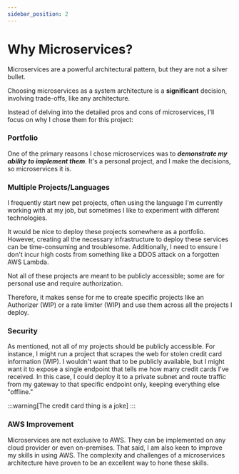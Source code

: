 ```yaml
---
sidebar_position: 2
---
```


# Why Microservices?

Microservices are a powerful architectural pattern, but they are not a silver bullet.

Choosing microservices as a system architecture is a **significant** decision, involving trade-offs, like any architecture.

Instead of delving into the detailed pros and cons of microservices, I'll focus on why I chose them for this project:

### Portfolio

One of the primary reasons I chose microservices was to ***demonstrate my ability to implement them***. It's a personal project, and I make the decisions, so microservices it is.

### Multiple Projects/Languages

I frequently start new pet projects, often using the language I'm currently working with at my job, but sometimes I like to experiment with different technologies.

It would be nice to deploy these projects somewhere as a portfolio. However, creating all the necessary infrastructure to deploy these services can be time-consuming and troublesome. Additionally, I need to ensure I don't incur high costs from something like a DDOS attack on a forgotten AWS Lambda.

Not all of these projects are meant to be publicly accessible; some are for personal use and require authorization.

Therefore, it makes sense for me to create specific projects like an Authorizer (WIP) or a rate limiter (WIP) and use them across all the projects I deploy.

### Security

As mentioned, not all of my projects should be publicly accessible. For instance, I might run a project that scrapes the web for stolen credit card information (WIP). I wouldn't want that to be publicly available, but I might want it to expose a single endpoint that tells me how many credit cards I've received. In this case, I could deploy it to a private subnet and route traffic from my gateway to that specific endpoint only, keeping everything else "offline."

:::warning[The credit card thing is a joke]
:::

### AWS Improvement

Microservices are not exclusive to AWS. They can be implemented on any cloud provider or even on-premises. That said, I am also keen to improve my skills in using AWS. The complexity and challenges of a microservices architecture have proven to be an excellent way to hone these skills.

